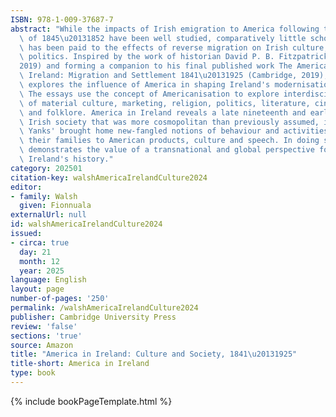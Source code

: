 ```yaml
---
ISBN: 978-1-009-37687-7
abstract: "While the impacts of Irish emigration to America following the Great Famine\
  \ of 1845\u20131852 have been well studied, comparatively little scholarly attention\
  \ has been paid to the effects of reverse migration on Irish culture, society, and\
  \ politics. Inspired by the work of historian David P. B. Fitzpatrick (1948\u2013\
  2019) and forming a companion to his final published work The Americanisation of\
  \ Ireland: Migration and Settlement 1841\u20131925 (Cambridge, 2019), this volume\
  \ explores the influence of America in shaping Ireland's modernisation and globalisation.\
  \ The essays use the concept of Americanisation to explore interdisciplinary themes\
  \ of material culture, marketing, religion, politics, literature, cinema, music,\
  \ and folklore. America in Ireland reveals a late nineteenth and early twentieth-century\
  \ Irish society that was more cosmopolitan than previously assumed, in which 'Returned\
  \ Yanks' brought home new-fangled notions of behaviour and activities and introduced\
  \ their families to American products, culture and speech. In doing so, this book\
  \ demonstrates the value of a transnational and global perspective for understanding\
  \ Ireland's history."
category: 202501
citation-key: walshAmericaIrelandCulture2024
editor:
- family: Walsh
  given: Fionnuala
externalUrl: null
id: walshAmericaIrelandCulture2024
issued:
- circa: true
  day: 21
  month: 12
  year: 2025
language: English
layout: page
number-of-pages: '250'
permalink: /walshAmericaIrelandCulture2024
publisher: Cambridge University Press
review: 'false'
sections: 'true'
source: Amazon
title: "America in Ireland: Culture and Society, 1841\u20131925"
title-short: America in Ireland
type: book
---
```

{% include bookPageTemplate.html %}